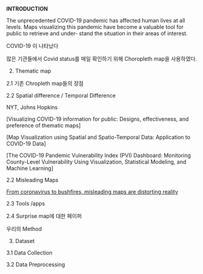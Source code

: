 **INTRODUCTION**

The unprecedented COVID-19 pandemic has affected human lives at all levels. Maps visualizing this pandemic have become a valuable tool for public to retrieve and under- stand the situation in their areas of interest.

COVID-19 이 나타났다

많은 기관들에서 Covid status를 매일 확인하기 위해 Choropleth map을 사용하였다.

2. Thematic map

2.1 기존 Chropleth map들의 장점


2.2 Spatial difference / Temporal Difference

NYT, Johns Hopkins

[Visualizing COVID-19 information for public: Designs, effectiveness, and preference of thematic maps]

[Map Visualization using Spatial and Spatio-Temporal Data: Application to COVID-19 Data]

[The COVID-19 Pandemic Vulnerability Index (PVI) Dashboard: Monitoring County-Level Vulnerability Using Visualization, Statistical Modeling, and Machine Learning]


2.2 Misleading Maps

[From coronavirus to bushfires, misleading maps are distorting reality](https://firstdraftnews.org/articles/from-coronavirus-to-bushfires-misleading-maps-are-distorting-reality/)

2.3 Tools /apps




2.4 Surprise map에 대한 페이퍼



우리의 Method



3. Dataset

3.1 Data Collection

3.2 Data Preprocessing
